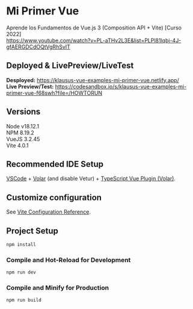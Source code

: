 
<h1>Mi Primer Vue</h1>

Aprende los Fundamentos de Vue.js 3 (Composition API + Vite) [Curso 2022] <br>
https://www.youtube.com/watch?v=PL-aTHv2L3E&list=PLPl81lqbj-4J-gfAERGDCdOQtVgRhSvIT

## Deployed & LivePreview/LiveTest 
<b>Desployed:</b> https://klausus-vue-examples-mi-primer-vue.netlify.app/ <br>
<b>Live Preview/Test:</b> https://codesandbox.io/s/klausus-vue-examples-mi-primer-vue-f68swh?file=/HOWTORUN

## Versions
Node v18.12.1 <br>
NPM 8.19.2 <br>
VueJS 3.2.45 <br>
Vite 4.0.1 <br>

## Recommended IDE Setup

[VSCode](https://code.visualstudio.com/) + [Volar](https://marketplace.visualstudio.com/items?itemName=Vue.volar) (and disable Vetur) + [TypeScript Vue Plugin (Volar)](https://marketplace.visualstudio.com/items?itemName=Vue.vscode-typescript-vue-plugin).

## Customize configuration

See [Vite Configuration Reference](https://vitejs.dev/config/).

## Project Setup

```sh
npm install
```

### Compile and Hot-Reload for Development

```sh
npm run dev
```

### Compile and Minify for Production

```sh
npm run build
```
